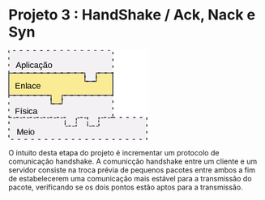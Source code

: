 # Projeto 3 : HandShake / Ack, Nack e Syn

![Etapa Atual](doc/etapaAtualPilhaEnlace.png)

O intuito desta etapa do projeto é incrementar um protocolo de comunicação handshake. A comunicção handshake entre um cliente e um servidor consiste na troca prévia de pequenos pacotes entre ambos a fim de estabelecerem uma comunicação mais estável para a transmissão do pacote, verificando se os dois pontos estão aptos para a transmissão.
